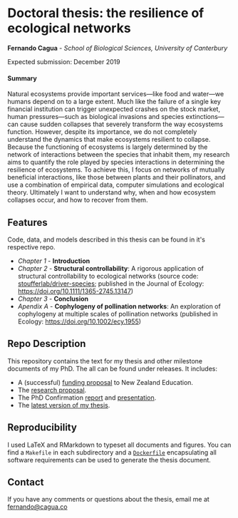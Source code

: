 # Doctoral thesis: the resilience of ecological networks

**Fernando Cagua** - *School of Biological Sciences, University of Canterbury*

Expected submission: December 2019

#### Summary

Natural ecosystems provide important services—like food and water—we humans depend on to a large extent. 
Much like the failure of a single key financial institution can trigger unexpected crashes on the stock market, human pressures—such as biological invasions and species extinctions—can cause sudden collapses that severely transform the way ecosystems function. 
However, despite its importance, we do not completely understand the dynamics that make ecosystems resilient to collapse. 
Because the functioning of ecosystems is largely determined by the network of interactions between the species that inhabit them, my research aims to quantify the role played by species interactions in determining the resilience of ecosystems. 
To achieve this, I focus on networks of mutually beneficial interactions, like those between plants and their pollinators, and use a combination of empirical data, computer simulations and ecological theory. 
Ultimately I want to understand why, when and how ecosystem collapses occur, and how to recover from them.

## Features

Code, data, and models described in this thesis can be found in it's respective repo.

* *Chapter 1* - **Introduction**
* *Chapter 2* - **Structural controllability**: A rigorous application of structural controllability to ecological networks (source code: [stoufferlab/driver-species](https://github.com/stoufferlab/driver-species); published in the Journal of Ecology: https://doi.org/10.1111/1365-2745.13147)
* *Chapter 3* - **Conclusion**
* *Apendix A* - **Cophylogeny of pollination networks**: An exploration of cophylogeny at multiple scales of pollination networks (published in Ecology: https://doi.org/10.1002/ecy.1955)

## Repo Description

This repository contains the text for my thesis and other milestone documents of my PhD. 
The all can be found under releases.
It includes:

* A (successful) [funding proposal](https://github.com/efcaguab/phd-thesis/releases/download/v0.1-nzirds_proposal/NZIDRS-application-proposal.pdf) to New Zealand Education.
* The [research proposal](https://github.com/efcaguab/phd-thesis/releases/download/v0.2-uc_proposal/proposal.pdf).
* The PhD Confirmation [report](https://github.com/efcaguab/phd-thesis/releases/download/v0.3-confirmation/doctoral-confirmation-report.pdf) and [presentation](https://github.com/efcaguab/phd-thesis/releases/download/v0.3-confirmation/doctoral-confirmation-presentation.pptx).
* The [latest version of my thesis](https://github.com/efcaguab/phd-thesis/releases/download/v1.0.2-thesis/thesis.pdf).

## Reproducibility

I used LaTeX and RMarkdown to typeset all documents and figures. 
You can find a `Makefile` in each subdirectory and a [`Dockerfile`](https://github.com/efcaguab/phd-thesis/blob/master/thesis/Dockerfile) encapsulating all software requirements can be used to generate the thesis document. 

## Contact

If you have any comments or questions about the thesis, email me at fernando@cagua.co

